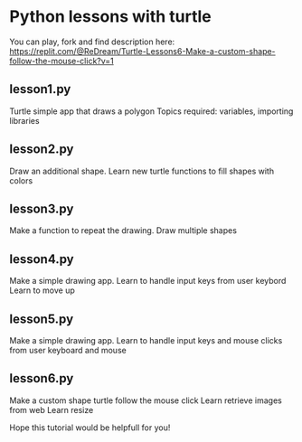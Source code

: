 # Python lessons with turtle
You can play, fork and find description here: https://replit.com/@ReDream/Turtle-Lessons6-Make-a-custom-shape-follow-the-mouse-click?v=1

## lesson1.py
Turtle simple app that draws a polygon
Topics required: 
variables,
importing libraries

## lesson2.py
Draw an additional shape. Learn new turtle functions to fill shapes with colors

## lesson3.py
Make a function to repeat the drawing. Draw multiple shapes


## lesson4.py
Make a simple drawing app. Learn to handle input keys from user
keybord
Learn to move up


## lesson5.py
Make a simple drawing app. Learn to handle input keys and mouse clicks from user
keyboard and mouse



## lesson6.py
Make a custom shape turtle follow the mouse click
Learn retrieve images from web 
Learn resize 


Hope this tutorial would be helpfull for you! 